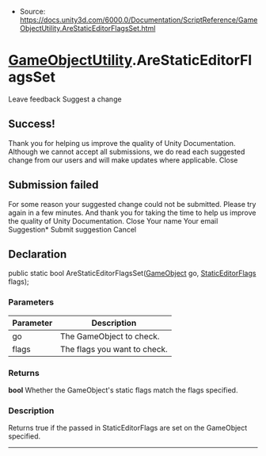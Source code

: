 * Source: https://docs.unity3d.com/6000.0/Documentation/ScriptReference/GameObjectUtility.AreStaticEditorFlagsSet.html

#  [GameObjectUtility](https://docs.unity3d.com/6000.0/Documentation/ScriptReference/GameObjectUtility.html).AreStaticEditorFlagsSet
Leave feedback
Suggest a change
## Success!
Thank you for helping us improve the quality of Unity Documentation. Although we cannot accept all submissions, we do read each suggested change from our users and will make updates where applicable.
Close
## Submission failed
For some reason your suggested change could not be submitted. Please <a>try again</a> in a few minutes. And thank you for taking the time to help us improve the quality of Unity Documentation.
Close
Your name Your email Suggestion* Submit suggestion
Cancel
## Declaration
public static bool AreStaticEditorFlagsSet([GameObject](https://docs.unity3d.com/6000.0/Documentation/ScriptReference/GameObject.html) go, [StaticEditorFlags](https://docs.unity3d.com/6000.0/Documentation/ScriptReference/StaticEditorFlags.html) flags); 
### Parameters
Parameter | Description  
---|---  
go | The GameObject to check.  
flags | The flags you want to check.  
### Returns
**bool** Whether the GameObject's static flags match the flags specified. 
### Description
Returns true if the passed in StaticEditorFlags are set on the GameObject specified.
* * *
